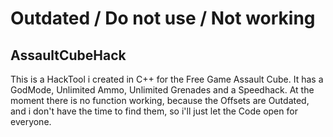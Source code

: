 # Outdated / Do not use / Not working
## AssaultCubeHack
This is a HackTool i created in C++ for the Free Game Assault Cube. It has a GodMode, Unlimited Ammo, Unlimited Grenades and a Speedhack.
At the moment there is no function working, because the Offsets are Outdated, and i don't have the time to find them, so i'll just let the Code open for everyone. 
